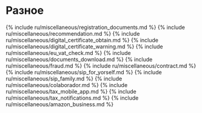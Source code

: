 # Разное

{% include ru/miscellaneous/registration_documents.md %}
{% include ru/miscellaneous/recommendation.md %}
{% include ru/miscellaneous/digital_certificate_obtain.md %}
{% include ru/miscellaneous/digital_certificate_warning.md %}
{% include ru/miscellaneous/eu_vat_check.md %}
{% include ru/miscellaneous/documents_download.md %}
{% include ru/miscellaneous/fraud.md %}
{% include ru/miscellaneous/contract.md %}
{% include ru/miscellaneous/sip_for_yorself.md %}
{% include ru/miscellaneous/sip_family.md %}
{% include ru/miscellaneous/colaborador.md %}
{% include ru/miscellaneous/tax_mobile_app.md %}
{% include ru/miscellaneous/tax_notifications.md %}
{% include ru/miscellaneous/amazon_business.md %}

